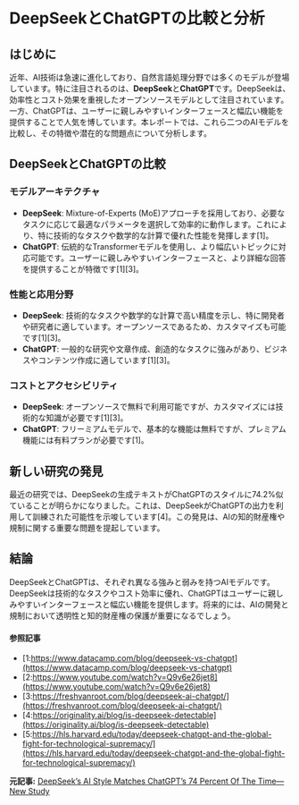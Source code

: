 # DeepSeekとChatGPTの比較と分析

## はじめに

近年、AI技術は急速に進化しており、自然言語処理分野では多くのモデルが登場しています。特に注目されるのは、**DeepSeek**と**ChatGPT**です。DeepSeekは、効率性とコスト効果を重視したオープンソースモデルとして注目されています。一方、ChatGPTは、ユーザーに親しみやすいインターフェースと幅広い機能を提供することで人気を博しています。本レポートでは、これら二つのAIモデルを比較し、その特徴や潜在的な問題点について分析します。

## DeepSeekとChatGPTの比較

### モデルアーキテクチャ

- **DeepSeek**: Mixture-of-Experts (MoE)アプローチを採用しており、必要なタスクに応じて最適なパラメータを選択して効率的に動作します。これにより、特に技術的なタスクや数学的な計算で優れた性能を発揮します[1]。
- **ChatGPT**: 伝統的なTransformerモデルを使用し、より幅広いトピックに対応可能です。ユーザーに親しみやすいインターフェースと、より詳細な回答を提供することが特徴です[1][3]。

### 性能と応用分野

- **DeepSeek**: 技術的なタスクや数学的な計算で高い精度を示し、特に開発者や研究者に適しています。オープンソースであるため、カスタマイズも可能です[1][3]。
- **ChatGPT**: 一般的な研究や文章作成、創造的なタスクに強みがあり、ビジネスやコンテンツ作成に適しています[1][3]。

### コストとアクセシビリティ

- **DeepSeek**: オープンソースで無料で利用可能ですが、カスタマイズには技術的な知識が必要です[1][3]。
- **ChatGPT**: フリーミアムモデルで、基本的な機能は無料ですが、プレミアム機能には有料プランが必要です[1]。

## 新しい研究の発見

最近の研究では、DeepSeekの生成テキストがChatGPTのスタイルに74.2%似ていることが明らかになりました。これは、DeepSeekがChatGPTの出力を利用して訓練された可能性を示唆しています[4]。この発見は、AIの知的財産権や規制に関する重要な問題を提起しています。

## 結論

DeepSeekとChatGPTは、それぞれ異なる強みと弱みを持つAIモデルです。DeepSeekは技術的なタスクやコスト効率に優れ、ChatGPTはユーザーに親しみやすいインターフェースと幅広い機能を提供します。将来的には、AIの開発と規制において透明性と知的財産権の保護が重要になるでしょう。

#### 参照記事
- [1:https://www.datacamp.com/blog/deepseek-vs-chatgpt](https://www.datacamp.com/blog/deepseek-vs-chatgpt)
- [2:https://www.youtube.com/watch?v=Q9v6e26jet8](https://www.youtube.com/watch?v=Q9v6e26jet8)
- [3:https://freshvanroot.com/blog/deepseek-ai-chatgpt/](https://freshvanroot.com/blog/deepseek-ai-chatgpt/)
- [4:https://originality.ai/blog/is-deepseek-detectable](https://originality.ai/blog/is-deepseek-detectable)
- [5:https://hls.harvard.edu/today/deepseek-chatgpt-and-the-global-fight-for-technological-supremacy/](https://hls.harvard.edu/today/deepseek-chatgpt-and-the-global-fight-for-technological-supremacy/)


**元記事:** [DeepSeek’s AI Style Matches ChatGPT’s 74 Percent Of The Time—New Study](https://www.forbes.com/sites/torconstantino/2025/03/03/deepseeks-ai-style-matches-chatgpts-74-percent-of-the-time-new-study/)